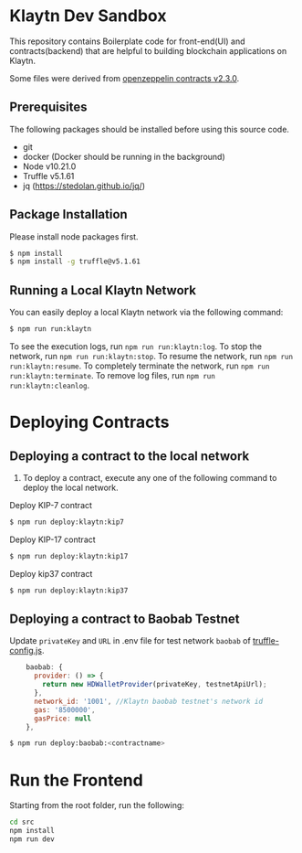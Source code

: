 # Klaytn Dev Sandbox

This repository contains Boilerplate code for front-end(UI) and contracts(backend) that are helpful to building blockchain applications on Klaytn.

Some files were derived from [openzeppelin contracts v2.3.0](https://github.com/OpenZeppelin/openzeppelin-contracts/releases/tag/v2.3.0).

## Prerequisites

The following packages should be installed before using this source code.

- git
- docker (Docker should be running in the background)
- Node v10.21.0
- Truffle v5.1.61
- jq (https://stedolan.github.io/jq/)

## Package Installation

Please install node packages first.

```bash
$ npm install
$ npm install -g truffle@v5.1.61
```

## Running a Local Klaytn Network

You can easily deploy a local Klaytn network via the following command:

```bash
$ npm run run:klaytn
```

To see the execution logs, run `npm run run:klaytn:log`.
To stop the network, run `npm run run:klaytn:stop`.
To resume the network, run `npm run run:klaytn:resume`.
To completely terminate the network, run `npm run run:klaytn:terminate`.
To remove log files, run `npm run run:klaytn:cleanlog`.

# Deploying Contracts

## Deploying a contract to the local network

1. To deploy a contract, execute any one of the following command to deploy the local network.

Deploy KIP-7 contract

```bash
$ npm run deploy:klaytn:kip7
```

Deploy KIP-17 contract

```bash
$ npm run deploy:klaytn:kip17
```

Deploy kip37 contract

```bash
$ npm run deploy:klaytn:kip37
```

## Deploying a contract to Baobab Testnet

Update `privateKey` and `URL` in .env file for test network `baobab` of [truffle-config.js](./truffle-config.js).

```js
    baobab: {
      provider: () => {
        return new HDWalletProvider(privateKey, testnetApiUrl);
      },
      network_id: '1001', //Klaytn baobab testnet's network id
      gas: '8500000',
      gasPrice: null
    },
```

```bash
$ npm run deploy:baobab:<contractname>
```

# Run the Frontend

Starting from the root folder, run the following:

```bash
cd src
npm install
npm run dev
```
